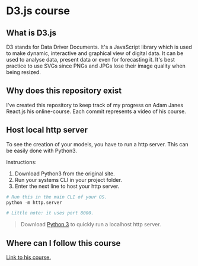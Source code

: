 # D3.js course

## What is D3.js

D3 stands for Data Driver Documents. It's a JavaScript library which is used to make dynamic, interactive and graphical view of digital data. It can be used to analyse data, present data or even for forecasting it. It's best practice to use SVGs since PNGs and JPGs lose their image quality when being resized.

## Why does this repository exist

I've created this repository to keep track of my progress on Adam Janes React.js his online-course. Each commit represents a video of his course.

## Host local http server

To see the creation of your models, you have to run a http server. This can be easily done with Python3.

Instructions:

1) Download Python3 from the original site.
2) Run your systems CLI in your project folder.
3) Enter the next line to host your http server.

```python
# Run this in the main CLI of your OS.
python -m http.server

# Little note: it uses port 8000.
```

> Download [Python 3](https://www.python.org/downloads/) to quickly run a localhost http server.

## Where can I follow this course

[Link to his course.](https://www.udemy.com/course/masteringd3js/)
